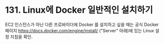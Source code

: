 # 131. Linux에 Docker 일반적인 설치하기

EC2 인스턴스가 아닌 다른 프로바이더에 Docker 를 설치하고 싶을 때는 공식 Docker 페이지 https://docs.docker.com/engine/install/ ("Server" 아래)에 있는 Linux 설정 지침을 확인.

